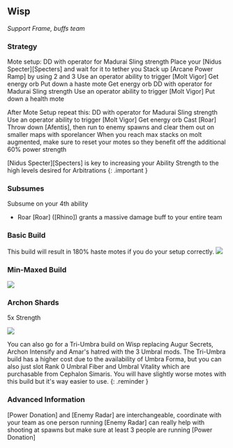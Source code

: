 
## Wisp
*Support Frame, buffs team*

### Strategy
Mote setup:
DD with operator for Madurai Sling strength
Place your [Nidus Specter][Specters] and wait for it to tether you 
Stack up [Arcane Power Ramp] by using 2 and 3
Use an operator ability to trigger [Molt Vigor]
Get energy orb
Put down a haste mote
Get energy orb
DD with operator for Madurai Sling strength
Use an operator ability to trigger [Molt Vigor]
Put down a health mote

After Mote Setup repeat this:
DD with operator for Madurai Sling strength
Use an operator ability to trigger [Molt Vigor]
Get energy orb
Cast [Roar]
Throw down [Afentis], then run to enemy spawns and clear them out on smaller maps with sporelancer
When you reach max stacks on molt augmented, make sure to reset your motes so they benefit off the additional 60% power strength

[Nidus Specter][Specters] is key to increasing your Ability Strength to the high levels desired for Arbitrations
{: .important }

### Subsumes
Subsume on your 4th ability 
* Roar
[Roar] ([Rhino]) grants a massive damage buff to your entire team


### Basic Build
This build will result in 180% haste motes if you do your setup correctly.
![](media/builds_wisp_basic.png)

### Min-Maxed Build
![](media/builds_wisp.png)

### Archon Shards

5x Strength

![](media/shards_wisp.png)

You can also go for a Tri-Umbra build on Wisp replacing Augur Secrets, Archon Intensify and Amar's hatred with the 3 Umbral mods.
The Tri-Umbra  build has a higher cost due to the availability of Umbra Forma, but you can also just slot Rank 0 Umbral Fiber and Umbral Vitality which are purchasable from Cephalon Simaris.
You will have slightly worse motes with this build but it's way easier to use.
{: .reminder }

### Advanced Information
[Power Donation] and [Enemy Radar] are interchangeable, coordinate with your team as one person running [Enemy Radar] can really help with shooting at spawns but make sure at least 3 people are running [Power Donation]